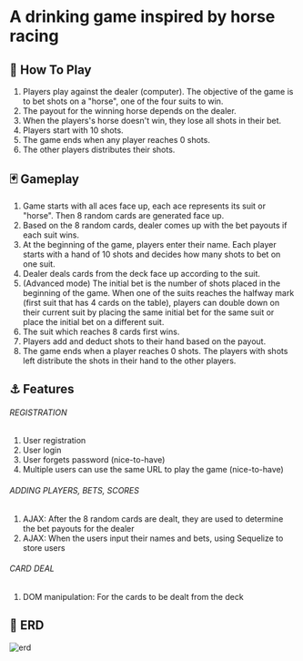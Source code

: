 # A drinking game inspired by horse racing

## :horse_racing: How To Play
1. Players play against the dealer (computer). The objective of the game is to bet shots on a "horse", one of the four suits to win. 
2. The payout for the winning horse depends on the dealer. 
3. When the players's horse doesn't win, they lose all shots in their bet. 
4. Players start with 10 shots. 
5. The game ends when any player reaches 0 shots. 
6. The other players distributes their shots.

## :black_joker: Gameplay
1. Game starts with all aces face up, each ace represents its suit or "horse". Then 8 random cards are generated face up.
2. Based on the 8 random cards, dealer comes up with the bet payouts if each suit wins. 
3. At the beginning of the game, players enter their name. Each player starts with a hand of 10 shots and decides how many shots to bet on one suit. 
4. Dealer deals cards from the deck face up according to the suit. 
5. (Advanced mode) The initial bet is the number of shots placed in the beginning of the game. When one of the suits reaches the halfway mark (first suit that has 4 cards on the table), players can double down on their current suit by placing the same initial bet for the same suit or place the initial bet on a different suit. 
6. The suit which reaches 8 cards first wins. 
7. Players add and deduct shots to their hand based on the payout. 
8. The game ends when a player reaches 0 shots. The players with shots left distribute the shots in their hand to the other players.

## :anchor: Features

###### REGISTRATION
1. User registration
2. User login
3. User forgets password (nice-to-have)
4. Multiple users can use the same URL to play the game (nice-to-have)

###### ADDING PLAYERS, BETS, SCORES
1. AJAX: After the 8 random cards are dealt, they are used to determine the bet payouts for the dealer
2. AJAX: When the users input their names and bets, using Sequelize to store users

###### CARD DEAL
1. DOM manipulation: For the cards to be dealt from the deck


## :construction: ERD
![erd](https://user-images.githubusercontent.com/31368622/123602097-fbd1f880-d82a-11eb-8fd1-af7c830ac588.png)
